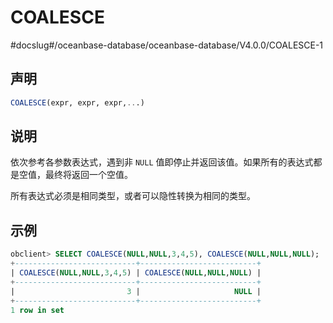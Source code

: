 COALESCE 
=============================
#docslug#/oceanbase-database/oceanbase-database/V4.0.0/COALESCE-1


声明 
-----------------------

```sql
COALESCE(expr, expr, expr,...)
```



说明 
-----------------------

依次参考各参数表达式，遇到非 `NULL` 值即停止并返回该值。如果所有的表达式都是空值，最终将返回一个空值。

所有表达式必须是相同类型，或者可以隐性转换为相同的类型。

示例 
-----------------------

```sql
obclient> SELECT COALESCE(NULL,NULL,3,4,5), COALESCE(NULL,NULL,NULL);
+---------------------------+--------------------------+
| COALESCE(NULL,NULL,3,4,5) | COALESCE(NULL,NULL,NULL) |
+---------------------------+--------------------------+
|                         3 |                     NULL |
+---------------------------+--------------------------+
1 row in set 
```


